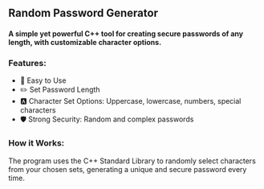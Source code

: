 ## Random Password Generator
#### A simple yet powerful C++ tool for creating secure passwords of any length, with customizable character options.

### Features:
- 🌟 Easy to Use
- ✏️ Set Password Length
- 🅰️ Character Set Options: Uppercase, lowercase, numbers, special characters
- 🛡️ Strong Security: Random and complex passwords

### How it Works:
The program uses the C++ Standard Library to randomly select characters from your chosen sets, generating a unique and secure password every time.
